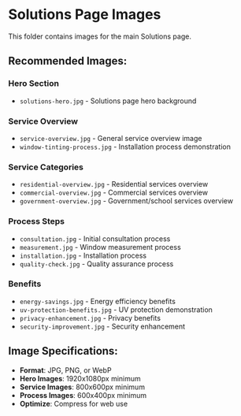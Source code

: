 # Solutions Page Images

This folder contains images for the main Solutions page.

## Recommended Images:

### Hero Section
- `solutions-hero.jpg` - Solutions page hero background

### Service Overview
- `service-overview.jpg` - General service overview image
- `window-tinting-process.jpg` - Installation process demonstration

### Service Categories
- `residential-overview.jpg` - Residential services overview
- `commercial-overview.jpg` - Commercial services overview
- `government-overview.jpg` - Government/school services overview

### Process Steps
- `consultation.jpg` - Initial consultation process
- `measurement.jpg` - Window measurement process
- `installation.jpg` - Installation process
- `quality-check.jpg` - Quality assurance process

### Benefits
- `energy-savings.jpg` - Energy efficiency benefits
- `uv-protection-benefits.jpg` - UV protection demonstration
- `privacy-enhancement.jpg` - Privacy benefits
- `security-improvement.jpg` - Security enhancement

## Image Specifications:
- **Format**: JPG, PNG, or WebP
- **Hero Images**: 1920x1080px minimum
- **Service Images**: 800x600px minimum
- **Process Images**: 600x400px minimum
- **Optimize**: Compress for web use

